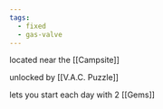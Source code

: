 ```yaml
---
tags:
  - fixed
  - gas-valve
---
```

located near the [[Campsite]]

unlocked by [[V.A.C. Puzzle]]

lets you start each day with 2 [[Gems]]